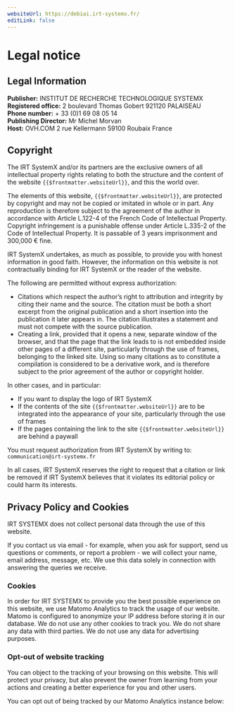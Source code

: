 ```yaml
---
websiteUrl: https://debiai.irt-systemx.fr/
editLink: false
---
```


# Legal notice

## Legal Information

**Publisher:** INSTITUT DE RECHERCHE TECHNOLOGIQUE SYSTEMX \
**Registered office:** 2 boulevard Thomas Gobert 921120 PALAISEAU \
**Phone number:** + 33 (0)1 69 08 05 14 \
**Publishing Director:** Mr Michel Morvan \
**Host:** OVH.COM 2 rue Kellermann 59100 Roubaix France

## Copyright

The IRT SystemX and/or its partners are the exclusive owners of all intellectual property rights relating to both the structure and the content of the website `{{$frontmatter.websiteUrl}}`, and this the world over.

The elements of this website, `{{$frontmatter.websiteUrl}}`, are protected by copyright and may not be copied or imitated in whole or in part. Any reproduction is therefore subject to the agreement of the author in accordance with Article L.122-4 of the French Code of Intellectual Property. Copyright infringement is a punishable offense under Article L.335-2 of the Code of Intellectual Property. It is passable of 3 years imprisonment and 300,000 € fine.

IRT SystemX undertakes, as much as possible, to provide you with honest information in good faith. However, the information on this website is not contractually binding for IRT SystemX or the reader of the website.

The following are permitted without express authorization:

- Citations which respect the author’s right to attribution and integrity by citing their name and the source. The citation must be both a short excerpt from the original publication and a short insertion into the publication it later appears in. The citation illustrates a statement and must not compete with the source publication.
- Creating a link, provided that it opens a new, separate window of the browser, and that the page that the link leads to is not embedded inside other pages of a different site, particularly through the use of frames, belonging to the linked site.
  Using so many citations as to constitute a compilation is considered to be a derivative work, and is therefore subject to the prior agreement of the author or copyright holder.

In other cases, and in particular:

- If you want to display the logo of IRT SystemX
- If the contents of the site `{{$frontmatter.websiteUrl}}` are to be integrated into the appearance of your site, particularly through the use of frames
- If the pages containing the link to the site `{{$frontmatter.websiteUrl}}` are behind a paywall

You must request authorization from IRT SystemX by writing to: `communication@irt-systemx.fr`

In all cases, IRT SystemX reserves the right to request that a citation or link be removed if IRT SystemX believes that it violates its editorial policy or could harm its interests.

## Privacy Policy and Cookies

IRT SYSTEMX does not collect personal data through the use of this website.

If you contact us via email - for example, when you ask for support, send us questions or comments, or report a problem - we will collect your name, email address, message, etc. We use this data solely in connection with answering the queries we receive.

### Cookies

In order for IRT SYSTEMX to provide you the best possible experience on this website, we use Matomo Analytics to track the usage of our website. Matomo is configured to anonymize your IP address before storing it in our database. We do not use any other cookies to track you. We do not share any data with third parties. We do not use any data for advertising purposes.

### Opt-out of website tracking

You can object to the tracking of your browsing on this website. This will protect your privacy, but also prevent the owner from learning from your actions and creating a better experience for you and other users.

You can opt out of being tracked by our Matomo Analytics instance below:

<div id="matomo-opt-out"></div>
<script src="https://matomo.irtsysx.fr/index.php?module=CoreAdminHome&action=optOutJS&divId=matomo-opt-out&language=auto&showIntro=1"></script>

